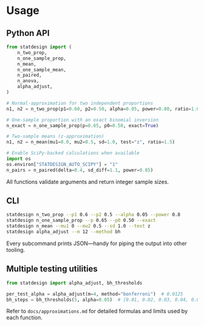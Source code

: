 # Usage

## Python API

```python
from statdesign import (
    n_two_prop,
    n_one_sample_prop,
    n_mean,
    n_one_sample_mean,
    n_paired,
    n_anova,
    alpha_adjust,
)

# Normal-approximation for two independent proportions
n1, n2 = n_two_prop(p1=0.60, p2=0.50, alpha=0.05, power=0.80, ratio=1.0)

# One-sample proportion with an exact binomial inversion
n_exact = n_one_sample_prop(p=0.65, p0=0.50, exact=True)

# Two-sample means (z-approximation)
n1, n2 = n_mean(mu1=0.0, mu2=0.5, sd=1.0, test="z", ratio=1.5)

# Enable SciPy-backed calculations when available
import os
os.environ["STATDESIGN_AUTO_SCIPY"] = "1"
n_pairs = n_paired(delta=0.4, sd_diff=1.1, power=0.85)
```

All functions validate arguments and return integer sample sizes.

## CLI

```bash
statdesign n_two_prop --p1 0.6 --p2 0.5 --alpha 0.05 --power 0.8
statdesign n_one_sample_prop --p 0.65 --p0 0.50 --exact
statdesign n_mean --mu1 0 --mu2 0.5 --sd 1.0 --test z
statdesign alpha_adjust --m 12 --method bh
```

Every subcommand prints JSON—handy for piping the output into other tooling.

## Multiple testing utilities

```python
from statdesign import alpha_adjust, bh_thresholds

per_test_alpha = alpha_adjust(m=4, method="bonferroni")  # 0.0125
bh_steps = bh_thresholds(5, alpha=0.05)  # [0.01, 0.02, 0.03, 0.04, 0.05]
```

Refer to `docs/approximations.md` for detailed formulas and limits used by each
function.
